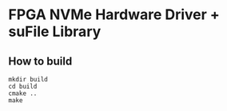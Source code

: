# FPGA NVMe Hardware Driver + suFile Library


## How to build

```
mkdir build
cd build
cmake ..
make
```
